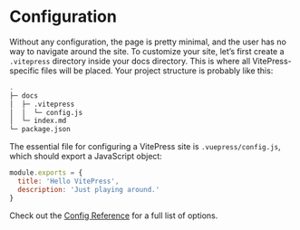 # Configuration

Without any configuration, the page is pretty minimal, and the user has no way to navigate around the site. To customize your site, let’s first create a `.vitepress` directory inside your docs directory. This is where all VitePress-specific files will be placed. Your project structure is probably like this:

```bash
.
├─ docs
│  ├─ .vitepress
│  │  └─ config.js
│  └─ index.md
└─ package.json
````

The essential file for configuring a VitePress site is `.vuepress/config.js`, which should export a JavaScript object:

```js
module.exports = {
  title: 'Hello VitePress',
  description: 'Just playing around.'
}
```

Check out the [Config Reference](/config/) for a full list of options.
